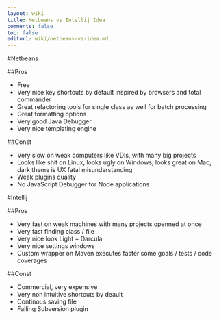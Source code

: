 ```yaml
---
layout: wiki
title: Netbeans vs Intellij Idea
comments: false
toc: false
editurl: wiki/netbeans-vs-idea.md
---
```


#Netbeans

##Pros
* Free
* Very nice key shortcuts by default inspired by browsers and total commander
* Great refactoring tools for single class as well for batch processing
* Great formatting options
* Very good Java Debugger
* Very nice templating engine

##Const
* Very slow on weak computers like VDIs, with many big projects
* Looks like shit on Linux, looks ugly on Windows, looks great on Mac, dark theme is UX fatal misunderstanding
* Weak plugins quality
* No JavaScript Debugger for Node applications

#Intellij

##Pros
* Very fast on weak machines with many projects openned at once
* Very fast finding class / file
* Very nice look Light + Darcula
* Very nice settings windows
* Custom wrapper on Maven executes faster some goals / tests / code coverages

##Const
* Commercial, very expensive
* Very non intuitive shortcuts by deault
* Continous saving file
* Failing Subversion plugin
